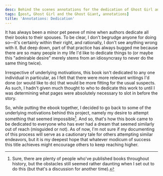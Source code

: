 ```yaml
---
desc: Behind the scenes annotations for the dedication of Ghost Girl and the Ghost Giant.
tags: [post, Ghost Girl and the Ghost Giant, annotations]
title: 'Annotations: Dedication'
---
```


It has always been a minor pet peeve of mine when authors dedicate all their books to their spouses. To be clear, I don't begrudge anyone for doing so—it's certainly within their right, and rationally, I don't see anything wrong with it. But deep down, part of that practice has always bugged me because there are so many people in my life I'd like to dedicate things to (or maybe this "admirable desire" merely stems from an idiosyncrasy to never do the same thing twice).

Irrespective of underlying motivations, this book isn't dedicated to any one individual in particular, as I felt that there were more relevant writings I'd done (or would like to do) that would be more fitting for the usual suspects. As such, I hadn't given much thought to who to dedicate this work to until I was determining what pages were absolutely necessary to slot in before the story.

So, while putting the ebook together, I decided to go back to some of the underlying motivations behind this project, namely my desire to attempt something that seemed impossible[^1]. And so, that's how this book came to be dedicated to everyone who has ever had a dream that seemed similarly out of reach (misguided or not). As of now, I'm not sure if my documenting of this process will serve as a cautionary tale for others attempting similar endeavors, but it is my deepest hope that whatever modicum of success this title achieves might encourage others to keep reaching higher.

[^1]: Sure, there are plenty of people who've published books throughout history, but the obstacles still seemed rather daunting when I set out to do this (but that's a discussion for another time).
